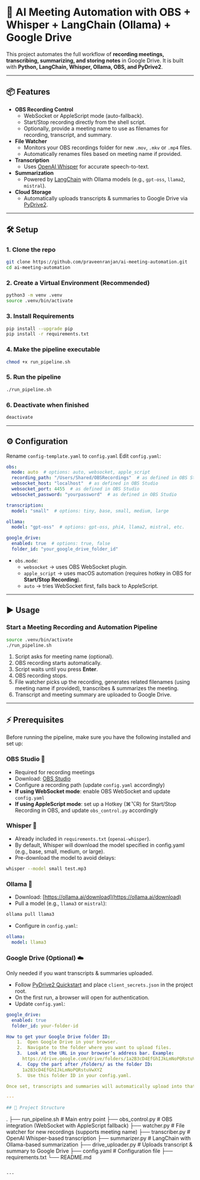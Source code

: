 # 🎥 AI Meeting Automation with OBS + Whisper + LangChain (Ollama) + Google Drive

This project automates the full workflow of **recording meetings, transcribing, summarizing, and storing notes** in Google Drive. It is built with **Python, LangChain, Whisper, Ollama, OBS, and PyDrive2**.

---

## 📦 Features
- **OBS Recording Control**  
  - WebSocket or AppleScript mode (auto-fallback).  
  - Start/Stop recording directly from the shell script.  
  - Optionally, provide a meeting name to use as filenames for recording, transcript, and summary.
- **File Watcher**  
  - Monitors your OBS recordings folder for new `.mov`, `.mkv` or `.mp4` files.  
  - Automatically renames files based on meeting name if provided.
- **Transcription**  
  - Uses [OpenAI Whisper](https://github.com/openai/whisper) for accurate speech-to-text.  
- **Summarization**  
  - Powered by [LangChain](https://www.langchain.com/) with Ollama models (e.g., `gpt-oss`, `llama2`, `mistral`).  
- **Cloud Storage**  
  - Automatically uploads transcripts & summaries to Google Drive via [PyDrive2](https://docs.iterative.ai/PyDrive2/).

---

## 🛠️ Setup

### 1. Clone the repo
```bash
git clone https://github.com/praveenranjan/ai-meeting-automation.git
cd ai-meeting-automation
```

### 2. Create a Virtual Environment (Recommended)
```bash
python3 -m venv .venv
source .venv/bin/activate
```

### 3. Install Requirements
```bash
pip install --upgrade pip
pip install -r requirements.txt
```

### 4. Make the pipeline executable
```bash
chmod +x run_pipeline.sh
```

### 5. Run the pipeline
```bash
./run_pipeline.sh
```

### 6. Deactivate when finished
```bash
deactivate
```
---

## ⚙️ Configuration

Rename `config-template.yaml` to `config.yaml` 
Edit `config.yaml`:

```yaml
obs:
  mode: auto  # options: auto, websocket, apple_script
  recording_path: "/Users/Shared/OBSRecordings"  # as defined in OBS Studio
  websocket_host: "localhost"  # as defined in OBS Studio
  websocket_port: 4455  # as defined in OBS Studio
  websocket_password: "yourpassword"  # as defined in OBS Studio

transcription:
  model: "small"  # options: tiny, base, small, medium, large

ollama:
  model: "gpt-oss"  # options: gpt-oss, phi4, llama2, mistral, etc.

google_drive:
  enabled: true  # options: true, false
  folder_id: "your_google_drive_folder_id"
```

- `obs.mode`:
  - `websocket` → uses OBS WebSocket plugin.  
  - `apple_script` → uses macOS automation (requires hotkey in OBS for **Start/Stop Recording**).  
  - `auto` → tries WebSocket first, falls back to AppleScript.  

---

## ▶️ Usage

### Start a Meeting Recording and Automation Pipeline
```bash
source .venv/bin/activate
./run_pipeline.sh
```

1. Script asks for meeting name (optional).
2. OBS recording starts automatically.  
3. Script waits until you press **Enter**.  
4. OBS recording stops.  
5. File watcher picks up the recording, generates related filenames (using meeting name if provided), transcribes & summarizes the meeting.
6. Transcript and meeting summary are uploaded to Google Drive.
---

## ⚡ Prerequisites

Before running the pipeline, make sure you have the following installed and set up:

### OBS Studio 🎥
- Required for recording meetings  
- Download: [OBS Studio](https://obsproject.com/)  
- Configure a recording path (update `config.yaml` accordingly)  
- **If using WebSocket mode**: enable OBS WebSocket and update `config.yaml`  
- **If using AppleScript mode**: set up a Hotkey (⌘⌥R) for Start/Stop Recording in OBS, and update `obs_control.py` accordingly  

### Whisper 📝
- Already included in `requirements.txt` (`openai-whisper`).
- By default, Whisper will download the model specified in config.yaml (e.g., base, small, medium, or large).
- Pre-download the model to avoid delays:
```bash
whisper --model small test.mp3
```

### Ollama 🤖
- Download: [https://ollama.ai/download](https://ollama.ai/download)
- Pull a model (e.g., `llama3` or `mistral`):
```bash
ollama pull llama3
```
- Configure in `config.yaml`:
```yaml
ollama:
  model: llama3
```

### Google Drive (Optional) ☁️
Only needed if you want transcripts & summaries uploaded.  

- Follow [PyDrive2 Quickstart](https://docs.iterative.ai/PyDrive2/quickstart/) and place `client_secrets.json` in the project root.  
- On the first run, a browser will open for authentication.  
- Update `config.yaml`:  
```yaml
google_drive:
  enabled: true
  folder_id: your-folder-id

How to get your Google Drive folder ID:
	1.	Open Google Drive in your browser.
	2.	Navigate to the folder where you want to upload files.
	3.	Look at the URL in your browser’s address bar. Example:
      https://drive.google.com/drive/folders/1a2B3cD4EfGhIJkLmNoPQRstuVwXYZ
	4.	Copy the part after /folders/ as the folder ID:
      1a2B3cD4EfGhIJkLmNoPQRstuVwXYZ
	5.	Use this folder ID in your config.yaml.

Once set, transcripts and summaries will automatically upload into that folder.

---

## 📂 Project Structure

```
.
├── run_pipeline.sh        # Main entry point
├── obs_control.py         # OBS integration (WebSocket with AppleScript fallback)
├── watcher.py             # File watcher for new recordings (supports meeting name)
├── transcriber.py         # OpenAI Whisper-based transcription
├── summarizer.py          # LangChain with Ollama-based summarization
├── drive_uploader.py      # Uploads transcript & summary to Google Drive
├── config.yaml            # Configuration file
├── requirements.txt
└── README.md
```

---
